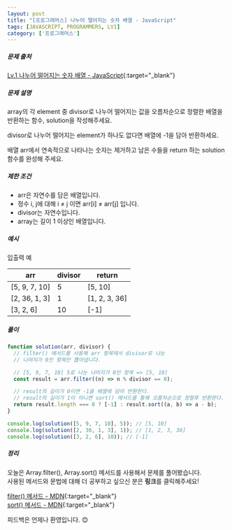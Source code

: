 ```yaml
---
layout: post
title: "[프로그래머스] 나누어 떨어지는 숫자 배열 - JavaScript"
tags: [JAVASCRIPT, PROGRAMMERS, LV1]
category: ['프로그래머스']
---
```


##### 문제 출처

[Lv.1 나누어 떨어지는 숫자 배열 - JavaScript](https://programmers.co.kr/learn/courses/30/lessons/12910?language=javascript){:target="\_blank"}

##### 문제 설명

array의 각 element 중 divisor로 나누어 떨어지는 값을 오름차순으로 정렬한 배열을 반환하는 함수, solution을 작성해주세요.

divisor로 나누어 떨어지는 element가 하나도 없다면 배열에 -1을 담아 반환하세요.

배열 arr에서 연속적으로 나타나는 숫자는 제거하고 남은 수들을 return 하는 solution 함수를 완성해 주세요.

##### 제한 조건

- arr은 자연수를 담은 배열입니다.
- 정수 i, j에 대해 i ≠ j 이면 arr[i] ≠ arr[j] 입니다.
- divisor는 자연수입니다.
- array는 길이 1 이상인 배열입니다.

##### 예시

입출력 예

| arr           | divisor | return        |
| ------------- | ------- | ------------- |
| [5, 9, 7, 10] | 5       | [5, 10]       |
| [2, 36, 1, 3] | 1       | [1, 2, 3, 36] |
| [3, 2, 6]     | 10      | [-1]          |

##### 풀이

```javascript
function solution(arr, divisor) {
  // filter() 메서드를 사용해 arr 항목에서 divisor로 나눈
  // 나머지가 0인 항목만 뽑아냅니다.

  // [5, 9, 7, 10] 5로 나눈 나머지가 0인 항목 => [5, 10]
  const result = arr.filter((n) => n % divisor == 0);

  // result의 길이가 0이면 -1을 배열에 담아 반환한다.
  // result의 길이가 1이 아니면 sort() 메서드를 통해 오름차순으로 정렬후 반환한다.
  return result.length === 0 ? [-1] : result.sort((a, b) => a - b);
}

console.log(solution([5, 9, 7, 10], 5)); // [5, 10]
console.log(solution([2, 36, 1, 3], 1)); // [1, 2, 3, 36]
console.log(solution([3, 2, 6], 10)); // [-1]
```

##### 정리

오늘은 Array.filter(), Array.sort() 메서드를 사용해서 문제를 풀어봤습니다.<br />
사용된 메서드와 문법에 대해 더 공부하고 싶으신 분은 **링크**를 클릭해주세요!

[filter() 메서드 - MDN](https://developer.mozilla.org/ko/docs/Web/JavaScript/Reference/Global_Objects/Array/filter){:target="\_blank"}<br />
[sort() 메서드 - MDN](https://developer.mozilla.org/ko/docs/Web/JavaScript/Reference/Global_Objects/Array/sort){:target="\_blank"}

피드백은 언제나 환영입니다. 😊
